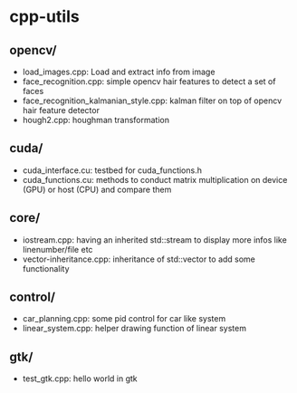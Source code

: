 cpp-utils
============

opencv/
------------

  * load_images.cpp: Load and extract info from image
  * face_recognition.cpp: simple opencv hair features to detect a set of faces
  * face_recognition_kalmanian_style.cpp: kalman filter on top of opencv hair feature detector
  * hough2.cpp: houghman transformation
 
cuda/
------------

  * cuda_interface.cu: testbed for cuda_functions.h
  * cuda_functions.cu: methods to conduct matrix multiplication on device (GPU) or host (CPU) and compare them 

core/
------------

  * iostream.cpp: having an inherited std::stream to display more infos like linenumber/file etc
  * vector-inheritance.cpp: inheritance of std::vector to add some functionality

control/
------------

  * car_planning.cpp: some pid control for car like system
  * linear_system.cpp: helper drawing function of linear system

gtk/
------------

  * test_gtk.cpp: hello world in gtk
